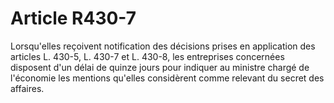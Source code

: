 # Article R430-7

Lorsqu'elles reçoivent notification des décisions prises en application des articles L. 430-5, L. 430-7 et L. 430-8, les entreprises concernées disposent d'un délai de quinze jours pour indiquer au ministre chargé de l'économie les mentions qu'elles considèrent comme relevant du secret des affaires.

